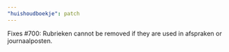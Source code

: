 ```yaml
---
"huishoudboekje": patch
---
```


Fixes #700: Rubrieken cannot be removed if they are used in afspraken or journaalposten.
